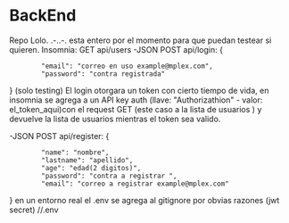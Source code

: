 # BackEnd
Repo Lolo.
.-..-.
esta entero por el momento para que puedan testear si quieren.
Insomnia: 
GET api/users
-JSON POST api/login: {
		
  
  		    "email": "correo en uso example@mplex.com",
			"password": "contra registrada"
			
			
}
(solo testing) El login otorgara un token con cierto tiempo de vida, en insomnia se agrega a un API key auth (llave: "Authorizathion" - valor: el_token_aqui)con el request GET (este caso a la lista de usuarios ) y devuelve la lista de usuarios mientras el token sea valido.


-JSON POST api/register: {
		
  
  		    "name": "nombre",
			"lastname": "apellido",
			"age": "edad(2 digitos)",
			"password": "contra a registrar ",
			"email": "correo a registrar example@mplex.com"
			
			
}
en un entorno real el .env se agrega al gitignore por obvias razones (jwt secret)
//.env


